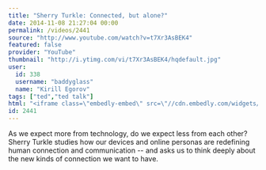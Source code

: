 ```yaml
---
title: "Sherry Turkle: Connected, but alone?"
date: 2014-11-08 21:27:04 00:00
permalink: /videos/2441
source: "http://www.youtube.com/watch?v=t7Xr3AsBEK4"
featured: false
provider: "YouTube"
thumbnail: "http://i.ytimg.com/vi/t7Xr3AsBEK4/hqdefault.jpg"
user:
  id: 338
  username: "baddyglass"
  name: "Kirill Egorov"
tags: ["ted","ted talk"]
html: "<iframe class=\"embedly-embed\" src=\"//cdn.embedly.com/widgets/media.html?src=http%3A%2F%2Fwww.youtube.com%2Fembed%2Ft7Xr3AsBEK4%3Fwmode%3Dtransparent%26feature%3Doembed&wmode=transparent&url=http%3A%2F%2Fwww.youtube.com%2Fwatch%3Fv%3Dt7Xr3AsBEK4&image=http%3A%2F%2Fi.ytimg.com%2Fvi%2Ft7Xr3AsBEK4%2Fhqdefault.jpg&key=daaebf4d9cdd46779200162d0ca86e20&type=text%2Fhtml&schema=youtube\" width=\"854\" height=\"480\" scrolling=\"no\" frameborder=\"0\" allowfullscreen></iframe>"
id: 2441
---
```


As we expect more from technology, do we expect less from each other? Sherry Turkle studies how our devices and online personas are redefining human connection and communication -- and asks us to think deeply about the new kinds of connection we want to have.